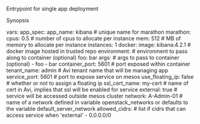 Entrypoint for single app deployment

Synopsis

   vars:
     app_spec:
       app_name: kibana            # unique name for marathon
       marathon:
         cpus: 0.5                 # number of cpus to allocate per instance
         mem: 512                  # MB of memory to allocate per instance
         instances: 1
         docker:
           image: kibana:4.2.1     # docker image hosted in trusted repo
           environment:            # environment to pass along to container (optional)
             foo: bar
           args:                   # args to pass to container (optional)
             - foo
             - bar
       container_port: 5601      # port exposed within container
       tenant_name: admin          # Avi tenant name that will be managing app
       service_port: 5601          # port to expose service on mesos
       use_floating_ip: false      # whether or not to assign a floating ip
       ssl_cert_name: my-cert      # name of cert in Avi, implies that ssl will be enabled for service
       external: true              # service will be accessed outside mesos cluster
       network: A-Admin-01         # name of a network defined in variable openstack_networks or defaults to the variable default_server_network
       allowed_cidrs:              # list if cidrs that can access service when 'external'
         - 0.0.0.0/0
